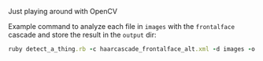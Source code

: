 Just playing around with OpenCV

Example command to analyze each file in `images` with the `frontalface` cascade and store the result in the `output` dir:

```ruby
ruby detect_a_thing.rb -c haarcascade_frontalface_alt.xml -d images -o output
```
